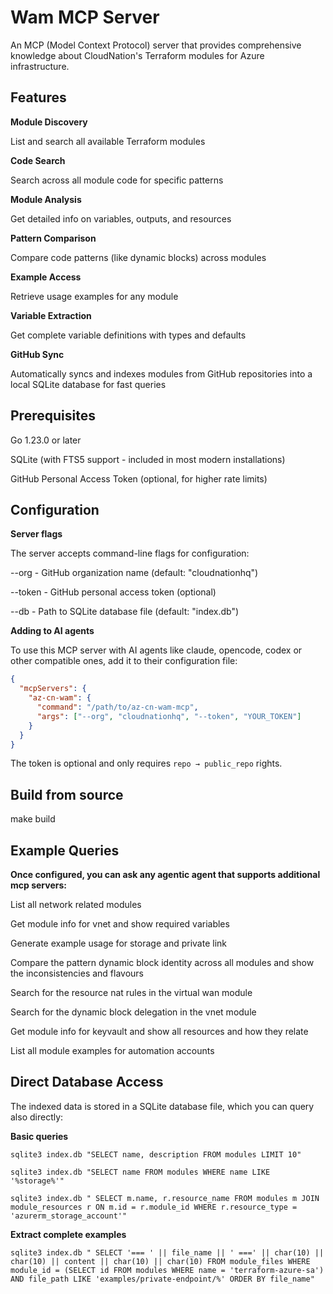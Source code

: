 # Wam MCP Server

An MCP (Model Context Protocol) server that provides comprehensive knowledge about CloudNation's Terraform modules for Azure infrastructure.

## Features

**Module Discovery**

List and search all available Terraform modules

**Code Search**

Search across all module code for specific patterns

**Module Analysis**

Get detailed info on variables, outputs, and resources

**Pattern Comparison**

Compare code patterns (like dynamic blocks) across modules

**Example Access**

Retrieve usage examples for any module

**Variable Extraction**

Get complete variable definitions with types and defaults

**GitHub Sync**

Automatically syncs and indexes modules from GitHub repositories into a local SQLite database for fast queries

## Prerequisites

Go 1.23.0 or later

SQLite (with FTS5 support - included in most modern installations)

GitHub Personal Access Token (optional, for higher rate limits)

## Configuration

**Server flags**

The server accepts command-line flags for configuration:

--org - GitHub organization name (default: "cloudnationhq")

--token - GitHub personal access token (optional)

--db - Path to SQLite database file (default: "index.db")

**Adding to AI agents**

To use this MCP server with AI agents like claude, opencode, codex or other compatible ones, add it to their configuration file:

```json
{
  "mcpServers": {
    "az-cn-wam": {
      "command": "/path/to/az-cn-wam-mcp",
      "args": ["--org", "cloudnationhq", "--token", "YOUR_TOKEN"]
    }
  }
}
```

The token is optional and only requires `repo → public_repo` rights.

## Build from source

make build

## Example Queries

**Once configured, you can ask any agentic agent that supports additional mcp servers:**

List all network related modules

Get module info for vnet and show required variables

Generate example usage for storage and private link

Compare the pattern dynamic block identity across all modules and show the inconsistencies and flavours

Search for the resource nat rules in the virtual wan module

Search for the dynamic block delegation in the vnet module

Get module info for keyvault and show all resources and how they relate

List all module examples for automation accounts

## Direct Database Access

The indexed data is stored in a SQLite database file, which you can query also directly:

**Basic queries**

`sqlite3 index.db "SELECT name, description FROM modules LIMIT 10"`

`sqlite3 index.db "SELECT name FROM modules WHERE name LIKE '%storage%'"`

`sqlite3 index.db "
  SELECT m.name, r.resource_name
  FROM modules m
  JOIN module_resources r ON m.id = r.module_id
  WHERE r.resource_type = 'azurerm_storage_account'"
`

**Extract complete examples**

`
sqlite3 index.db "
  SELECT '=== ' || file_name || ' ===' || char(10) || char(10) ||
         content || char(10) || char(10)
  FROM module_files
  WHERE module_id = (SELECT id FROM modules WHERE name = 'terraform-azure-sa')
    AND file_path LIKE 'examples/private-endpoint/%'
  ORDER BY file_name"
`
